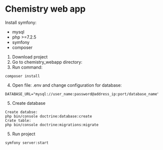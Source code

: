 # Chemistry web app
Install symfony:

- mysql 
- php >=7.2.5
- symfony
- composer

1. Download project
2. Go to chemistry_webapp directory:
3. Run command:
``` 
composer install 
```
4. Open file: .env and change configuration for database:
```
DATABASE_URL="mysql://user_name:password@address_ip:port/database_name"
```
5. Create database
``` 
Create databse:
php bin/console doctrine:database:create
Crate table:
php bin/console doctrine:migrations:migrate
```

5. Run project
```
symfony server:start
```
